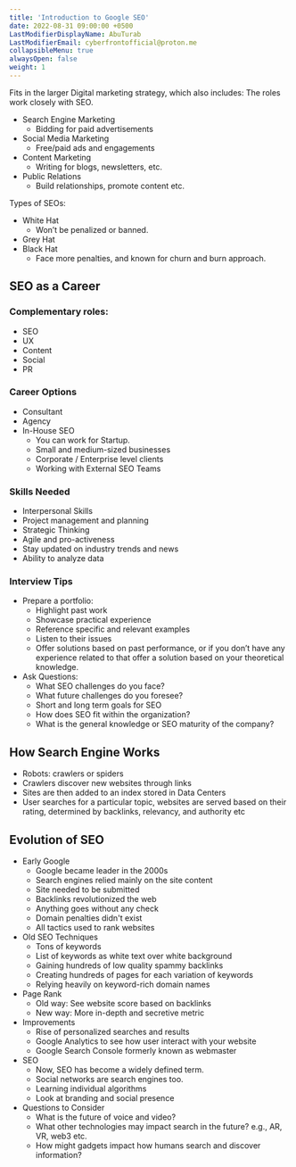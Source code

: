 ```yaml
---
title: 'Introduction to Google SEO'
date: 2022-08-31 09:00:00 +0500
LastModifierDisplayName: AbuTurab
LastModifierEmail: cyberfrontofficial@proton.me
collapsibleMenu: true
alwaysOpen: false
weight: 1
---
```

  
  Fits in the larger Digital marketing strategy, which also includes: The roles work closely with SEO.
- Search Engine Marketing
  - Bidding for paid advertisements
- Social Media Marketing
  - Free/paid ads and engagements
- Content Marketing
  - Writing for blogs, newsletters, etc.
- Public Relations
  - Build relationships, promote content etc.

Types of SEOs:
- White Hat
  - Won’t be penalized or banned.
- Grey Hat
- Black Hat
  - Face more penalties, and known for churn and burn approach.

## **SEO as a Career**

### Complementary roles:

- SEO
- UX
- Content
- Social
- PR

### Career Options

- Consultant
- Agency
- In-House SEO
  - You can work for Startup.
  - Small and medium-sized businesses
  - Corporate / Enterprise level clients
  - Working with External SEO Teams

### Skills Needed

- Interpersonal Skills
- Project management and planning
- Strategic Thinking
- Agile and pro-activeness
- Stay updated on industry trends and news
- Ability to analyze data

### Interview Tips

- Prepare a portfolio:
  - Highlight past work
  - Showcase practical experience
  - Reference specific and relevant examples
  - Listen to their issues
  - Offer solutions based on past performance, or if you don’t have any experience related to that offer a solution based on your theoretical knowledge.
- Ask Questions:
  - What SEO challenges do you face?
  - What future challenges do you foresee?
  - Short and long term goals for SEO
  - How does SEO fit within the organization?
  - What is the general knowledge or SEO maturity of the company?

## **How Search Engine Works**

- Robots: crawlers or spiders
- Crawlers discover new websites through links
- Sites are then added to an index stored in Data Centers
- User searches for a particular topic, websites are served based on their rating, determined by backlinks, relevancy, and authority etc

## **Evolution of SEO**

- Early Google
  - Google became leader in the 2000s
  - Search engines relied mainly on the site content
  - Site needed to be submitted
  - Backlinks revolutionized the web
  - Anything goes without any check
  - Domain penalties didn't exist
  - All tactics used to rank websites
- Old SEO Techniques
  - Tons of keywords
  - List of keywords as white text over white background
  - Gaining hundreds of low quality spammy backlinks
  - Creating hundreds of pages for each variation of keywords
  - Relying heavily on keyword-rich domain names
- Page Rank
  + Old way: See website score based on backlinks
  + New way: More in-depth and secretive metric
- Improvements
  - Rise of personalized searches and results
  - Google Analytics to see how user interact with your website
  - Google Search Console formerly known as webmaster
- SEO
  - Now, SEO has become a widely defined term.
  - Social networks are search engines too.
  - Learning individual algorithms
  - Look at branding and social presence
- Questions to Consider
  - What is the future of voice and video?
  - What other technologies may impact search in the future? e.g., AR, VR, web3 etc.
  - How might gadgets impact how humans search and discover information?
